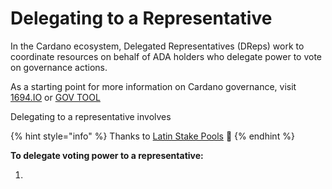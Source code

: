 # Delegating to a Representative

In the Cardano ecosystem, Delegated Representatives (DReps) work to coordinate resources on behalf of ADA holders who delegate power to vote on governance actions.

As a starting point for more information on Cardano governance, visit [1694.IO](https://www.1694.io/en) or [GOV TOOL](https://gov.tools/)

Delegating to a representative involves 



{% hint style="info" %}
Thanks to [Latin Stake Pools](https://latinstakepools.com/) :clap:
{% endhint %}

**To delegate voting power to a representative:**

1. 